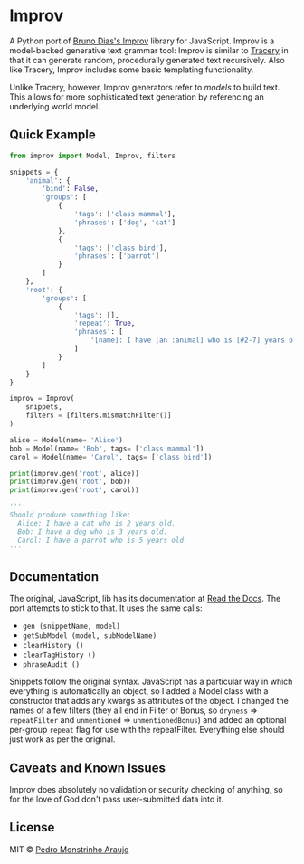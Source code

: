 # Improv

A Python port of [Bruno Dias's Improv](https://github.com/sequitur/improv) library for JavaScript. Improv is a model-backed generative text grammar tool: Improv is similar to [Tracery](https://tracery.io/) in that it can generate random, procedurally generated text recursively. Also like Tracery, Improv includes some basic templating functionality.

Unlike Tracery, however, Improv generators refer to *models* to build text. This allows for more sophisticated text generation by referencing an underlying world model.

## Quick Example

```python
from improv import Model, Improv, filters

snippets = {
    'animal': {
        'bind': False,
        'groups': [
            {
                'tags': ['class mammal'],
                'phrases': ['dog', 'cat']
            },
            {
                'tags': ['class bird'],
                'phrases': ['parrot']
            }
        ]
    },
    'root': {
        'groups': [
            {
                'tags': [],
                'repeat': True,
                'phrases': [
                    '[name]: I have [an :animal] who is [#2-7] years old.'
                ]
            }
        ]
    }
}

improv = Improv(
    snippets, 
    filters = [filters.mismatchFilter()]
)

alice = Model(name= 'Alice') 
bob = Model(name= 'Bob', tags= ['class mammal'])
carol = Model(name= 'Carol', tags= ['class bird'])

print(improv.gen('root', alice))
print(improv.gen('root', bob))
print(improv.gen('root', carol))

'''
Should produce something like:
  Alice: I have a cat who is 2 years old.
  Bob: I have a dog who is 3 years old.
  Carol: I have a parrot who is 5 years old.
'''

```

## Documentation

The original, JavaScript, lib has its documentation at [Read the Docs](http://improv.readthedocs.org/en/latest/). 
The port attempts to stick to that. It uses the same calls:
- `gen (snippetName, model)`
- `getSubModel (model, subModelName)`
- `clearHistory ()`
- `clearTagHistory ()`
- `phraseAudit ()`

Snippets follow the original syntax. JavaScript has a particular way in which everything is automatically an object,
so I added a Model class with a constructor that adds any kwargs as attributes of the object. I changed the names of 
a few filters (they all end in Filter or Bonus, so `dryness` => `repeatFilter` and `unmentioned` => `unmentionedBonus`) 
and added an optional per-group `repeat` flag for use with the repeatFilter. Everything else should just work as per the original.

## Caveats and Known Issues

Improv does absolutely no validation or security checking of anything, so for the love of God don't pass user-submitted data into it.

## License

MIT © [Pedro Monstrinho Araujo](https://github.com/monstrim)

